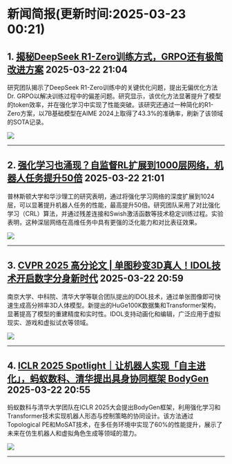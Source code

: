 # 新闻简报(更新时间:2025-03-23 00:21)

## 1. [揭秘DeepSeek R1-Zero训练方式，GRPO还有极简改进方案](https://www.jiqizhixin.com/articles/2025-03-22-5)   2025-03-22 21:04

研究团队揭示了DeepSeek R1-Zero训练中的关键优化问题，提出无偏优化方法Dr. GRPO以解决训练过程中的偏差问题。研究显示，该优化方法显著提升了模型的token效率，并在强化学习中实现了性能突破。该研究还通过一种简化的R1-Zero方案，以7B基础模型在AIME 2024上取得了43.3%的准确率，刷新了该领域的SOTA记录。

![](https://image.jiqizhixin.com/uploads/editor/36255366-bf15-4616-a308-96b4406dc0f9/640.png)

---

## 2. [强化学习也涌现？自监督RL扩展到1000层网络，机器人任务提升50倍](https://www.jiqizhixin.com/articles/2025-03-22-4)   2025-03-22 21:01

普林斯顿大学和华沙理工的研究表明，通过将强化学习网络的深度扩展到1024层，可以显著提升机器人任务的性能，最高提升50倍。研究团队采用了对比强化学习（CRL）算法，并通过残差连接和Swish激活函数等技术稳定训练过程。实验表明，这种深层网络在高维任务中具有更强的泛化能力和对比表征效果。

![](https://image.jiqizhixin.com/uploads/editor/374edb00-031d-4935-b1d6-0fa957c25189/640.png)

---

## 3. [CVPR 2025 高分论文 | 单图秒变3D真人！IDOL技术开启数字分身新时代](https://www.jiqizhixin.com/articles/2025-03-22-3)   2025-03-22 20:59

南京大学、中科院、清华大学等联合团队提出的IDOL技术，通过单张图像即可快速生成高分辨率3D人体模型。新提出的HuGe100K数据集和Transformer架构，显著提高了模型的重建精度和实时性。IDOL支持动画化和编辑，广泛应用于虚拟现实、游戏和虚拟试衣等领域。

![](https://image.jiqizhixin.com/uploads/editor/ae560a95-0046-4184-b226-542a141fbed2/640.png)

---

## 4. [ICLR 2025 Spotlight｜让机器人实现「自主进化」，蚂蚁数科、清华提出具身协同框架 BodyGen](https://www.jiqizhixin.com/articles/2025-03-22-2)   2025-03-22 20:55

蚂蚁数科与清华大学团队在ICLR 2025大会提出BodyGen框架，利用强化学习和Transformer技术实现机器人形态与控制策略的协同设计。该方法通过Topological PE和MoSAT技术，在多任务环境中实现了60%的性能提升，展示了未来在仿生机器人和虚拟角色生成等领域的潜力。

![](https://image.jiqizhixin.com/uploads/editor/ceea9a95-d9b1-4427-b440-ff6d30ba888a/640.png)

---
